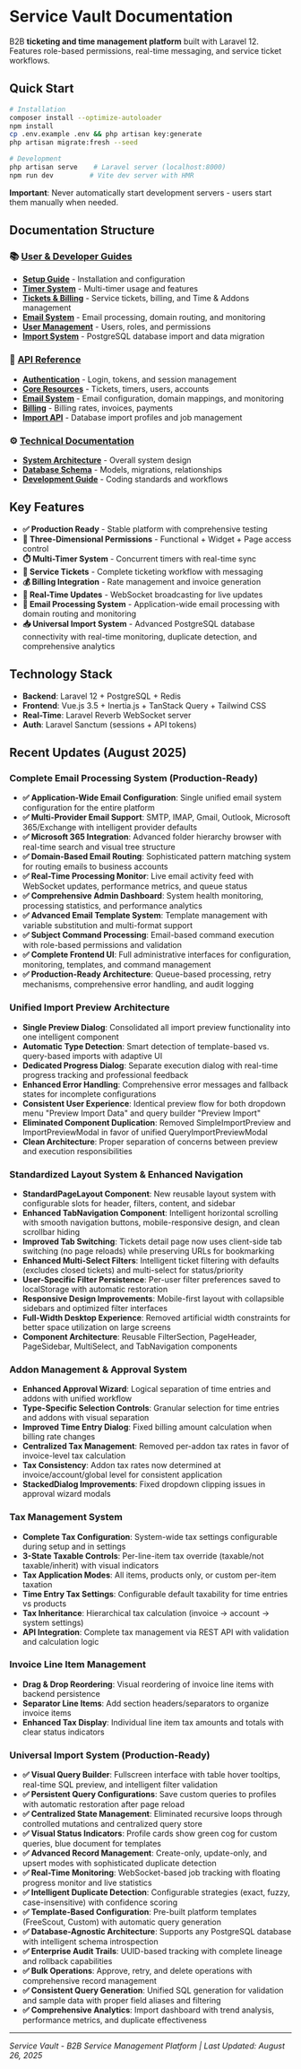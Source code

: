 # Service Vault Documentation

B2B **ticketing and time management platform** built with Laravel 12. Features role-based permissions, real-time messaging, and service ticket workflows.

## Quick Start

```bash
# Installation
composer install --optimize-autoloader
npm install
cp .env.example .env && php artisan key:generate
php artisan migrate:fresh --seed

# Development
php artisan serve    # Laravel server (localhost:8000)
npm run dev         # Vite dev server with HMR
```

**Important**: Never automatically start development servers - users start them manually when needed.

## Documentation Structure

### 📚 [User & Developer Guides](guides/)
- **[Setup Guide](guides/setup.md)** - Installation and configuration
- **[Timer System](guides/timers.md)** - Multi-timer usage and features
- **[Tickets & Billing](guides/tickets-billing.md)** - Service tickets, billing, and Time & Addons management
- **[Email System](guides/email-system.md)** - Email processing, domain routing, and monitoring
- **[User Management](guides/users-permissions.md)** - Users, roles, and permissions
- **[Import System](guides/import.md)** - PostgreSQL database import and data migration

### 🔧 [API Reference](api/)
- **[Authentication](api/auth.md)** - Login, tokens, and session management
- **[Core Resources](api/resources.md)** - Tickets, timers, users, accounts
- **[Email System](api/email-system.md)** - Email configuration, domain mappings, and monitoring
- **[Billing](api/billing.md)** - Billing rates, invoices, payments
- **[Import API](api/import.md)** - Database import profiles and job management

### ⚙️ [Technical Documentation](technical/)
- **[System Architecture](technical/architecture.md)** - Overall system design
- **[Database Schema](technical/database.md)** - Models, migrations, relationships
- **[Development Guide](technical/development.md)** - Coding standards and workflows

## Key Features

- **✅ Production Ready** - Stable platform with comprehensive testing
- **🔐 Three-Dimensional Permissions** - Functional + Widget + Page access control
- **⏱️ Multi-Timer System** - Concurrent timers with real-time sync
- **🎫 Service Tickets** - Complete ticketing workflow with messaging
- **💰 Billing Integration** - Rate management and invoice generation
- **📱 Real-Time Updates** - WebSocket broadcasting for live updates
- **📧 Email Processing System** - Application-wide email processing with domain routing and monitoring
- **📥 Universal Import System** - Advanced PostgreSQL database connectivity with real-time monitoring, duplicate detection, and comprehensive analytics

## Technology Stack

- **Backend**: Laravel 12 + PostgreSQL + Redis
- **Frontend**: Vue.js 3.5 + Inertia.js + TanStack Query + Tailwind CSS
- **Real-Time**: Laravel Reverb WebSocket server
- **Auth**: Laravel Sanctum (sessions + API tokens)

## Recent Updates (August 2025)

### Complete Email Processing System (Production-Ready)
- **✅ Application-Wide Email Configuration**: Single unified email system configuration for the entire platform
- **✅ Multi-Provider Email Support**: SMTP, IMAP, Gmail, Outlook, Microsoft 365/Exchange with intelligent provider defaults
- **✅ Microsoft 365 Integration**: Advanced folder hierarchy browser with real-time search and visual tree structure
- **✅ Domain-Based Email Routing**: Sophisticated pattern matching system for routing emails to business accounts
- **✅ Real-Time Processing Monitor**: Live email activity feed with WebSocket updates, performance metrics, and queue status
- **✅ Comprehensive Admin Dashboard**: System health monitoring, processing statistics, and performance analytics
- **✅ Advanced Email Template System**: Template management with variable substitution and multi-format support
- **✅ Subject Command Processing**: Email-based command execution with role-based permissions and validation
- **✅ Complete Frontend UI**: Full administrative interfaces for configuration, monitoring, templates, and command management
- **✅ Production-Ready Architecture**: Queue-based processing, retry mechanisms, comprehensive error handling, and audit logging

### Unified Import Preview Architecture
- **Single Preview Dialog**: Consolidated all import preview functionality into one intelligent component
- **Automatic Type Detection**: Smart detection of template-based vs. query-based imports with adaptive UI
- **Dedicated Progress Dialog**: Separate execution dialog with real-time progress tracking and professional feedback
- **Enhanced Error Handling**: Comprehensive error messages and fallback states for incomplete configurations
- **Consistent User Experience**: Identical preview flow for both dropdown menu "Preview Import Data" and query builder "Preview Import"
- **Eliminated Component Duplication**: Removed SimpleImportPreview and ImportPreviewModal in favor of unified QueryImportPreviewModal
- **Clean Architecture**: Proper separation of concerns between preview and execution responsibilities

### Standardized Layout System & Enhanced Navigation
- **StandardPageLayout Component**: New reusable layout system with configurable slots for header, filters, content, and sidebar
- **Enhanced TabNavigation Component**: Intelligent horizontal scrolling with smooth navigation buttons, mobile-responsive design, and clean scrollbar hiding
- **Improved Tab Switching**: Tickets detail page now uses client-side tab switching (no page reloads) while preserving URLs for bookmarking
- **Enhanced Multi-Select Filters**: Intelligent ticket filtering with defaults (excludes closed tickets) and multi-select for status/priority
- **User-Specific Filter Persistence**: Per-user filter preferences saved to localStorage with automatic restoration
- **Responsive Design Improvements**: Mobile-first layout with collapsible sidebars and optimized filter interfaces
- **Full-Width Desktop Experience**: Removed artificial width constraints for better space utilization on large screens
- **Component Architecture**: Reusable FilterSection, PageHeader, PageSidebar, MultiSelect, and TabNavigation components

### Addon Management & Approval System
- **Enhanced Approval Wizard**: Logical separation of time entries and addons with unified workflow
- **Type-Specific Selection Controls**: Granular selection for time entries and addons with visual separation
- **Improved Time Entry Dialog**: Fixed billing amount calculation when billing rate changes
- **Centralized Tax Management**: Removed per-addon tax rates in favor of invoice-level tax calculation
- **Tax Consistency**: Addon tax rates now determined at invoice/account/global level for consistent application
- **StackedDialog Improvements**: Fixed dropdown clipping issues in approval wizard modals

### Tax Management System
- **Complete Tax Configuration**: System-wide tax settings configurable during setup and in settings
- **3-State Taxable Controls**: Per-line-item tax override (taxable/not taxable/inherit) with visual indicators
- **Tax Application Modes**: All items, products only, or custom per-item taxation
- **Time Entry Tax Settings**: Configurable default taxability for time entries vs products
- **Tax Inheritance**: Hierarchical tax calculation (invoice → account → system settings)
- **API Integration**: Complete tax management via REST API with validation and calculation logic

### Invoice Line Item Management
- **Drag & Drop Reordering**: Visual reordering of invoice line items with backend persistence
- **Separator Line Items**: Add section headers/separators to organize invoice items
- **Enhanced Tax Display**: Individual line item tax amounts and totals with clear status indicators

### Universal Import System (Production-Ready)  
- **✅ Visual Query Builder**: Fullscreen interface with table hover tooltips, real-time SQL preview, and intelligent filter validation
- **✅ Persistent Query Configurations**: Save custom queries to profiles with automatic restoration after page reload
- **✅ Centralized State Management**: Eliminated recursive loops through controlled mutations and centralized query store
- **✅ Visual Status Indicators**: Profile cards show green cog for custom queries, blue document for templates
- **✅ Advanced Record Management**: Create-only, update-only, and upsert modes with sophisticated duplicate detection
- **✅ Real-Time Monitoring**: WebSocket-based job tracking with floating progress monitor and live statistics
- **✅ Intelligent Duplicate Detection**: Configurable strategies (exact, fuzzy, case-insensitive) with confidence scoring
- **✅ Template-Based Configuration**: Pre-built platform templates (FreeScout, Custom) with automatic query generation
- **✅ Database-Agnostic Architecture**: Supports any PostgreSQL database with intelligent schema introspection
- **✅ Enterprise Audit Trails**: UUID-based tracking with complete lineage and rollback capabilities
- **✅ Bulk Operations**: Approve, retry, and delete operations with comprehensive record management
- **✅ Consistent Query Generation**: Unified SQL generation for validation and sample data with proper field aliases and filtering
- **✅ Comprehensive Analytics**: Import dashboard with trend analysis, performance metrics, and duplicate effectiveness

---

*Service Vault - B2B Service Management Platform | Last Updated: August 26, 2025*